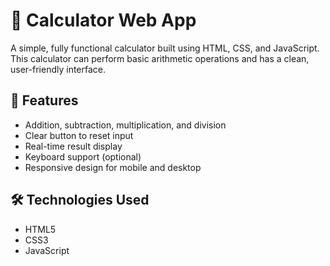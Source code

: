 # 🧮 Calculator Web App

A simple, fully functional calculator built using HTML, CSS, and JavaScript. This calculator can perform basic arithmetic operations and has a clean, user-friendly interface.

## 🚀 Features

- Addition, subtraction, multiplication, and division
- Clear button to reset input
- Real-time result display
- Keyboard support (optional)
- Responsive design for mobile and desktop

## 🛠️ Technologies Used

- HTML5
- CSS3
- JavaScript 
